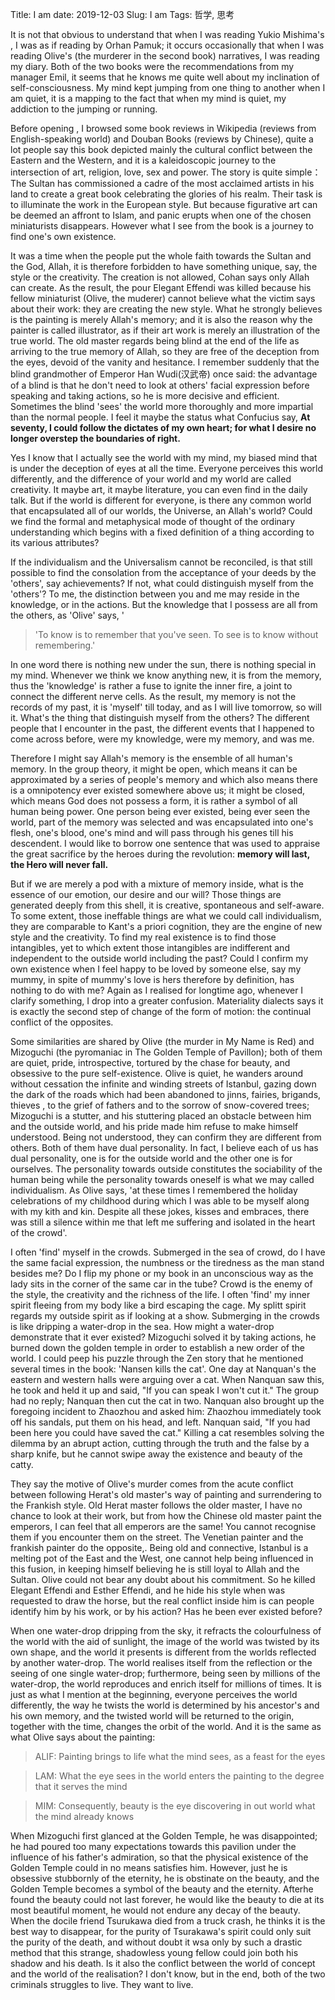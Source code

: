 Title: I am
date: 2019-12-03
Slug: I am
Tags: 哲学, 思考



It is not that obvious to understand that when I was reading Yukio Mishima's <The Temple of the Golden Pavillon>, I was as if reading <My Name is Red> by Orhan Pamuk; it occurs occasionally that when I was reading Olive's (the murderer in the second book) narratives, I was reading my diary. Both of the two books were the recommendations from my manager Emil, it seems that he knows me quite well about my inclination of self-consciousness. My mind kept jumping from one thing to another when I am quiet, it is a mapping to the fact that when my mind is quiet, my addiction to the jumping or running.







Before opening <My name is Red>, I browsed some book reviews in Wikipedia (reviews from English-speaking world) and Douban Books (reviews by Chinese), quite a lot people say this book depicted mainly the cultural conflict between the Eastern and the Western, and it is a kaleidoscopic journey to the intersection of art, religion, love, sex and power. The story is quite simple： The Sultan has commissioned a cadre of the most acclaimed artists in his land to create a great book celebrating the glories of his realm. Their task is to illuminate the work in the European style. But because figurative art can be deemed an affront to Islam, and panic erupts when one of the chosen miniaturists disappears. However what I see from the book is a journey to find one's own existence. 







It was a time when the people put the whole faith towards the Sultan and the God, Allah, it is therefore forbidden to have something unique, say, the style or the creativity. The creation is not allowed, Cohan says only Allah can create. As the result, the pour Elegant Effendi was killed because his fellow miniaturist (Olive, the muderer) cannot believe what the victim says about their work: they are creating the new style. What he strongly believes is the painting is merely Allah's memory; and it is also the reason why the painter is called illustrator, as if their art work is merely an illustration of the true world. The old master regards being blind at the end of the life as arriving to the true memory of Allah, so they are free of the deception from the eyes, devoid of the vanity and hesitance. I remember suddenly that the blind grandmother of Emperor Han Wudi(汉武帝) once said: the advantage of a blind is that he don't need to look at others' facial expression before speaking and taking actions, so he is more decisive and efficient. Sometimes the blind 'sees' the world more thoroughly and more impartial than the normal people. I feel it maybe the status what Confucius say, __At seventy, I could follow the dictates of my own heart; for what I desire no longer overstep the boundaries of right.__







Yes I know that I actually see the world with my mind, my biased mind that is under the deception of eyes at all the time. Everyone perceives this world differently, and the difference of your world and my world are called creativity. It maybe art, it maybe literature, you can even find in the daily talk. But if the world is different for everyone, is there any common world that encapsulated all of our worlds, the Universe, an Allah's world? Could we find the formal and metaphysical mode of thought of the ordinary understanding which begins with a fixed definition of a thing according to its various attributes?











If the individualism and the Universalism cannot be reconciled, is that still possible to find the consolation from the acceptance of your deeds by the 'others', say achievements? If not, what could distinguish myself from the 'others'? To me, the distinction between you and me may reside in the knowledge, or in the actions. But the knowledge that I possess are all from the others, as 'Olive' says, '



> 'To know is to remember that you've seen. To see is to know without remembering.' 







In one word there is nothing new under the sun, there is nothing special in my mind. Whenever we think we know anything new, it is from the memory, thus the 'knowledge' is rather a fuse to ignite the inner fire, a joint to connect the different nerve cells. As the result, my memory is not the records of my past, it is 'myself' till today, and as I will live tomorrow, so will it. What's the thing that distinguish myself from the others? The different people that I encounter in the past, the different events that I happened to come across before, were my knowledge, were my memory, and was me. 







Therefore I might say Allah's memory is the ensemble of all human's memory. In the group theory, it might be open, which means it can be approximated by a series of people's memory and which also means there is a omnipotency ever existed somewhere above us; it might be closed, which means God does not possess a form, it is rather a symbol of all human being power. One person being ever existed, being ever seen the world, part of the memory was selected and was encapsulated into one's flesh, one's blood, one's mind and will pass through his genes till his descendent. I would like to borrow one sentence that was used to appraise the great sacrifice by the heroes during the revolution: __memory will last, the Hero will never fall.__







But if we are merely a pod with a mixture of memory inside, what is the essence of our emotion, our desire and our will? Those things are generated deeply from this shell, it is creative, spontaneous and self-aware. To some extent, those ineffable things are what we could call individualism, they are comparable to Kant's a priori cognition, they are the engine of new style and the creativity. To find my real existence is to find those intangibles, yet to which extent those intangibles are indifferent and independent to the outside world including the past? Could I confirm my own existence when I feel happy to be loved by someone else, say my mummy, in spite of mummy's love is hers therefore by definition, has nothing to do with me? Again as I realised for longtime ago, whenever I clarify something, I drop into a greater confusion. Materiality dialects says it is exactly the second step of change of the form of motion: the continual conflict of the opposites.







Some similarities are shared by Olive (the murder in My Name is Red) and Mizoguchi (the pyromaniac in The Golden Temple of Pavillon); both of them are quiet, pride, introspective, tortured by the chase for beauty, and obsessive to the pure self-existence. Olive is quiet, he wanders around without cessation the infinite and winding streets of Istanbul, gazing down the dark of the roads which had been abandoned to jinns, fairies, brigands, thieves , to the grief of fathers and to the sorrow of snow-covered trees; Mizoguchi is a stutter, and his stuttering placed an obstacle between him and the outside world, and his pride made him refuse to make himself understood. Being not understood, they can confirm they are different from others. Both of them have dual personality. In fact, I believe each of us has dual personality, one is for the outside world and the other one is for ourselves. The personality towards outside constitutes the sociability of the human being while the personality towards oneself is what we may called individualism. As Olive says, 'at these times I remembered the holiday celebrations of my childhood during which I was able to be myself along with my kith and kin. Despite all these jokes, kisses and embraces, there was still a silence within me that left me suffering and isolated in the heart of the crowd'. 







I often 'find' myself in the crowds. Submerged in the sea of crowd, do I have the same facial expression, the numbness or the tiredness as the man stand besides me? Do I flip my phone or my book in an unconscious way as the lady sits in the corner of the same car in the tube? Crowd is the enemy of the style, the creativity and the richness of the life. I often 'find' my inner spirit fleeing from my body like a bird escaping the cage. My splitt spirit regards my outside spirit as if looking at a show. Submerging in the crowds is like dripping a water-drop in the sea. How might a water-drop demonstrate that it ever existed? Mizoguchi solved it by taking actions, he burned down the golden temple in order to establish a new order of the world. I could peep his puzzle through the Zen story that he mentioned several times in the book: 'Nansen kills the cat'. One day at Nanquan's the eastern and western halls were arguing over a cat. When Nanquan saw this, he took and held it up and said, "If you can speak I won't cut it." The group had no reply; Nanquan then cut the cat in two. Nanquan also brought up the foregoing incident to Zhaozhou and asked him: Zhaozhou immediately took off his sandals, put them on his head, and left. Nanquan said, "If you had been here you could have saved the cat." Killing a cat resembles solving the dilemma by an abrupt action, cutting through the truth and the false by a sharp knife, but he cannot swipe away the existence and beauty of the catty. 







They say the motive of Olive's murder comes from the acute conflict between following Herat's old master's way of painting and surrendering to the Frankish style. Old Herat master follows the older master, I have no chance to look at their work, but from how the Chinese old master paint the emperors, I can feel that all emperors are the same! You cannot recognise them if you encounter them on the street. The Venetian painter and the frankish painter do the opposite,. Being old and connective, Istanbul is a melting pot of the East and the West, one cannot help being influenced in this fusion, in keeping himself believing he is still loyal to Allah and the Sultan. Olive could not bear any doubt about his commitment. So he killed Elegant Effendi and Esther Effendi, and he hide his style when was requested to draw the horse, but the real conflict inside him is can people identify him by his work, or by his action? Has he been ever existed before?







When one water-drop dripping from the sky, it refracts the colourfulness of the world with the aid of sunlight, the image of the world was twisted by its own shape, and the world it presents is different from the worlds reflected by another water-drop. The world realises itself from the reflection or the seeing of one single water-drop; furthermore, being seen by millions of the water-drop, the world reproduces and enrich itself for millions of times. It is just as what I mention at the beginning, everyone perceives the world differently, the way he twists the world is determined by his ancestor's and his own memory, and the twisted world will be returned to the origin, together with the time, changes the orbit of the world. And it is the same as what Olive says about the painting:







> ALIF: Painting brings to life what the mind sees, as a feast for the eyes



> LAM: What the eye sees in the world enters the painting to the degree that it serves the mind



> MIM: Consequently, beauty is the eye discovering in out world what the mind already knows







When Mizoguchi first glanced at the Golden Temple, he was disappointed; he had poured too many expectations towards this pavilion under the influence of his father's admiration, so that the physical existence of the Golden Temple could in no means satisfies him. However, just he is obsessive stubbornly of the eternity, he is obstinate on the beauty, and the Golden Temple becomes a symbol of the beauty and the eternity. Afterhe found the beauty could not last forever, he would like the beauty to die at its most beautiful moment, he would not endure any decay of the beauty. When the docile friend Tsurukawa died from a truck crash, he thinks it is the best way to disappear, for the purity of Tsurakawa's spirit could only suit the purity of the death, and without doubt it wsa only by such a drastic method that this strange, shadowless young fellow could join both his shadow and his death. Is it also the conflict between the world of concept and the world of the realisation? I don't know, but in the end, both of the two criminals struggles to live. They want to live.
